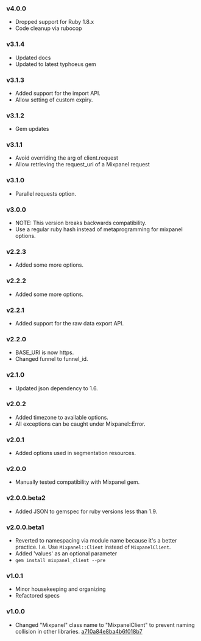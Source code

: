 ### v4.0.0
 * Dropped support for Ruby 1.8.x
 * Code cleanup via rubocop

### v3.1.4
 * Updated docs
 * Updated to latest typhoeus gem

### v3.1.3
 * 	Added support for the import API.
 * 	Allow setting of custom expiry.

### v3.1.2
 * Gem updates

### v3.1.1
 * Avoid overriding the arg of client.request
 * Allow retrieving the request_uri of a Mixpanel request

### v3.1.0
 * Parallel requests option.

### v3.0.0
 * NOTE: This version breaks backwards compatibility.
 * Use a regular ruby hash instead of metaprogramming for mixpanel options.

### v2.2.3
 * 	Added some more options.

### v2.2.2
 * 	Added some more options.

### v2.2.1
 * 	Added support for the raw data export API.

### v2.2.0
  * BASE_URI is now https.
  * Changed funnel to funnel_id.

### v2.1.0
 * Updated json dependency to 1.6.

### v2.0.2
 * Added timezone to available options.
 * All exceptions can be caught under Mixpanel::Error.

### v2.0.1
 * Added options used in segmentation resources.

### v2.0.0
 * Manually tested compatibility with Mixpanel gem. 

### v2.0.0.beta2
 * Added JSON to gemspec for ruby versions less than 1.9.

### v2.0.0.beta1
 * Reverted to namespacing via module name because it's a better practice.
   I.e. Use `Mixpanel::Client` instead of `MixpanelClient`.
 * Added 'values' as an optional parameter
 * `gem install mixpanel_client --pre`

### v1.0.1
 * Minor housekeeping and organizing
 * Refactored specs

### v1.0.0
 * Changed "Mixpanel" class name to "MixpanelClient" to prevent naming collision in other 
   libraries. [a710a84e8ba4b6f018b7](https://github.com/keolo/mixpanel_client/commit/a710a84e8ba4b6f018b7404ab9fabc8f08b4a4f3)


